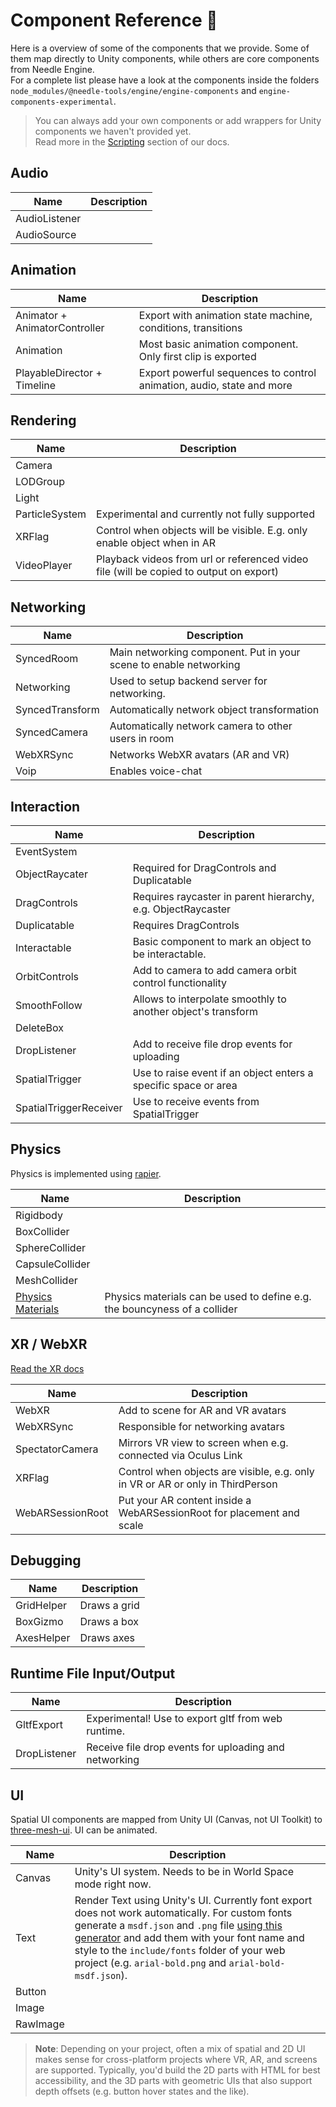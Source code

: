 # Component Reference 🧩

Here is a overview of some of the components that we provide. Some of them map directly to Unity components, while others are core components from Needle Engine.   
For a complete list please have a look at the components inside the folders ``node_modules/@needle-tools/engine/engine-components`` and ``engine-components-experimental``.  

> You can always add your own components or add wrappers for Unity components we haven't provided yet.  
> Read more in the [Scripting](./scripting.md) section of our docs.

## Audio
| Name  | Description |
| ------------- | ------------- |
| AudioListener |  |
| AudioSource |  |

## Animation
| Name  | Description |
| ------------- | ------------- |
| Animator + AnimatorController | Export with animation state machine, conditions, transitions  |
| Animation | Most basic animation component. Only first clip is exported |
| PlayableDirector + Timeline | Export powerful sequences to control animation, audio, state and more |

## Rendering
| Name  | Description |
| ------------- | ------------- |
| Camera |  |
| LODGroup |  |
| Light |  |
| ParticleSystem | Experimental and currently not fully supported |
| XRFlag | Control when objects will be visible. E.g. only enable object when in AR  |
| VideoPlayer  | Playback videos from url or referenced video file (will be copied to output on export) |

## Networking
| Name  | Description |
| ------------- | ------------- |
| SyncedRoom | Main networking component. Put in your scene to enable networking |
| Networking | Used to setup backend server for networking. |
| SyncedTransform | Automatically network object transformation |
| SyncedCamera | Automatically network camera to other users in room |
| WebXRSync | Networks WebXR avatars (AR and VR) |
| Voip | Enables voice-chat |

## Interaction
| Name  | Description |
| ------------- | ------------- |
| EventSystem |  |
| ObjectRaycater | Required for DragControls and Duplicatable |
| DragControls | Requires raycaster in parent hierarchy, e.g. ObjectRaycaster |
| Duplicatable | Requires DragControls |
| Interactable | Basic component to mark an object to be interactable. |
| OrbitControls | Add to camera to add camera orbit control functionality |
| SmoothFollow | Allows to interpolate smoothly to another object's transform |
| DeleteBox |  |
| DropListener | Add to receive file drop events for uploading |
| SpatialTrigger | Use to raise event if an object enters a specific space or area |
| SpatialTriggerReceiver | Use to receive events from SpatialTrigger |

## Physics

Physics is implemented using [rapier](https://rapier.rs/).  

| Name  | Description |
| ------------- | ------------- |
| Rigidbody | |
| BoxCollider |  |
| SphereCollider |  |
| CapsuleCollider |  |
| MeshCollider |  |
| [Physics Materials](https://docs.unity3d.com/Manual/class-PhysicMaterial.html) | Physics materials can be used to define e.g. the bouncyness of a collider |

## XR / WebXR  

[Read the XR docs](xr.md)

| Name  | Description |
| ------------- | ------------- |
| WebXR | Add to scene for AR and VR avatars |
| WebXRSync | Responsible for networking avatars |
| SpectatorCamera | Mirrors VR view to screen when e.g. connected via Oculus Link |
| XRFlag | Control when objects are visible, e.g. only in VR or AR or only in ThirdPerson |
| WebARSessionRoot | Put your AR content inside a WebARSessionRoot for placement and scale |

## Debugging  
| Name  | Description |
| ------------- | ------------- |
| GridHelper | Draws a grid |
| BoxGizmo | Draws a box |
| AxesHelper | Draws axes |

## Runtime File Input/Output  
| Name  | Description |
| ------------- | ------------- |
| GltfExport | Experimental! Use to export gltf from web runtime. |
| DropListener | Receive file drop events for uploading and networking |

## UI

Spatial UI components are mapped from Unity UI (Canvas, not UI Toolkit) to [three-mesh-ui](https://github.com/felixmariotto/three-mesh-ui). 
UI can be animated.   

| Name  | Description |
| ------------- | ------------- |
| Canvas | Unity's UI system. Needs to be in World Space mode right now. |
| Text | Render Text using Unity's UI. Currently font export does not work automatically. For custom fonts generate a ``msdf.json`` and ``.png`` file [using this generator](https://msdf-bmfont.donmccurdy.com/) and add them with your font name and style to the ``include/fonts`` folder of your web project (e.g. ``arial-bold.png`` and ``arial-bold-msdf.json``). |
| Button |  |
| Image |  |
| RawImage |  |

> **Note**: Depending on your project, often a mix of spatial and 2D UI makes sense for cross-platform projects where VR, AR, and screens are supported. Typically, you'd build the 2D parts with HTML for best accessibility, and the 3D parts with geometric UIs that also support depth offsets (e.g. button hover states and the like).  
